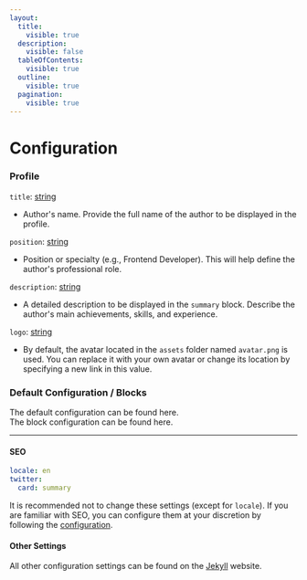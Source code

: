 ```yaml
---
layout:
  title:
    visible: true
  description:
    visible: false
  tableOfContents:
    visible: true
  outline:
    visible: true
  pagination:
    visible: true
---
```


# Configuration

### Profile

`title`: [string](https://shopify.github.io/liquid/basics/types/#string)

* Author's name. Provide the full name of the author to be displayed in the profile.

`position`: [string](https://shopify.github.io/liquid/basics/types/#string)

* Position or specialty (e.g., Frontend Developer). This will help define the author's professional role.

`description`: [string](https://shopify.github.io/liquid/basics/types/#string)

* A detailed description to be displayed in the `summary` block. Describe the author's main achievements, skills, and experience.

`logo`: [string](https://shopify.github.io/liquid/basics/types/#string)

* By default, the avatar located in the `assets` folder named `avatar.png` is used. You can replace it with your own avatar or change its location by specifying a new link in this value.

### Default Configuration / Blocks

The default configuration can be found here.\
The block configuration can be found here.

***

#### **SEO**

```yml
locale: en
twitter:
  card: summary
```

It is recommended not to change these settings (except for `locale`). If you are familiar with SEO, you can configure them at your discretion by following the [configuration](https://github.com/jekyll/jekyll-seo-tag).

#### **Other Settings**

All other configuration settings can be found on the [Jekyll](https://jekyllrb.com/docs/configuration/) website.
